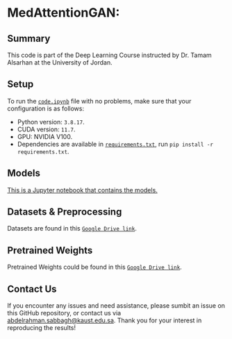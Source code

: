 # MedAttentionGAN: 
## Summary

This code is part of the Deep Learning Course instructed by Dr. Tamam Alsarhan at the University of Jordan.


## Setup
To run the [`code.ipynb`](code.ipynb) file with no problems, make sure that your configuration is as follows:
* Python version: `3.8.17`.
* CUDA version: `11.7`.
* GPU: NVIDIA V100.
* Dependencies are available in [`requirements.txt`](requirements.txt), run `pip install -r requirements.txt`.


## Models
[This is a Jupyter notebook that contains the models.](link.ipynb)
## Datasets & Preprocessing
Datasets are found in this [`Google Drive link`](link).

## Pretrained Weights
Pretrained Weights could be found in this [`Google Drive link`](link).

## Contact Us
If you encounter any issues and need assistance, please sumbit an issue on this GitHub repository, or contact us via [abdelrahman.sabbagh@kaust.edu.sa](mailto:abdelrahman.sabbagh@kaust.edu.sa). Thank you for your interest in reproducing the results!
